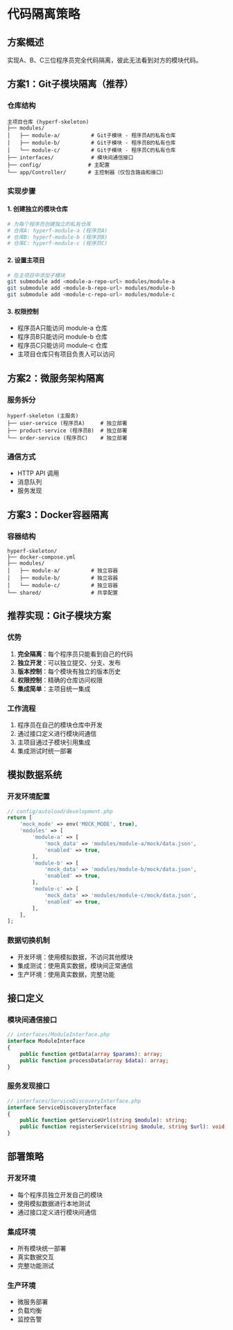 # 代码隔离策略

## 方案概述

实现A、B、C三位程序员完全代码隔离，彼此无法看到对方的模块代码。

## 方案1：Git子模块隔离（推荐）

### 仓库结构
```
主项目仓库 (hyperf-skeleton)
├── modules/
│   ├── module-a/          # Git子模块 - 程序员A的私有仓库
│   ├── module-b/          # Git子模块 - 程序员B的私有仓库
│   └── module-c/          # Git子模块 - 程序员C的私有仓库
├── interfaces/            # 模块间通信接口
├── config/               # 主配置
└── app/Controller/       # 主控制器（仅包含路由和接口）
```

### 实现步骤

#### 1. 创建独立的模块仓库
```bash
# 为每个程序员创建独立的私有仓库
# 仓库A: hyperf-module-a (程序员A)
# 仓库B: hyperf-module-b (程序员B)  
# 仓库C: hyperf-module-c (程序员C)
```

#### 2. 设置主项目
```bash
# 在主项目中添加子模块
git submodule add <module-a-repo-url> modules/module-a
git submodule add <module-b-repo-url> modules/module-b
git submodule add <module-c-repo-url> modules/module-c
```

#### 3. 权限控制
- 程序员A只能访问 module-a 仓库
- 程序员B只能访问 module-b 仓库
- 程序员C只能访问 module-c 仓库
- 主项目仓库只有项目负责人可以访问

## 方案2：微服务架构隔离

### 服务拆分
```
hyperf-skeleton (主服务)
├── user-service (程序员A)     # 独立部署
├── product-service (程序员B)  # 独立部署
└── order-service (程序员C)    # 独立部署
```

### 通信方式
- HTTP API 调用
- 消息队列
- 服务发现

## 方案3：Docker容器隔离

### 容器结构
```
hyperf-skeleton/
├── docker-compose.yml
├── modules/
│   ├── module-a/          # 独立容器
│   ├── module-b/          # 独立容器
│   └── module-c/          # 独立容器
└── shared/                # 共享配置
```

## 推荐实现：Git子模块方案

### 优势
1. **完全隔离**：每个程序员只能看到自己的代码
2. **独立开发**：可以独立提交、分支、发布
3. **版本控制**：每个模块有独立的版本历史
4. **权限控制**：精确的仓库访问权限
5. **集成简单**：主项目统一集成

### 工作流程
1. 程序员在自己的模块仓库中开发
2. 通过接口定义进行模块间通信
3. 主项目通过子模块引用集成
4. 集成测试时统一部署

## 模拟数据系统

### 开发环境配置
```php
// config/autoload/development.php
return [
    'mock_mode' => env('MOCK_MODE', true),
    'modules' => [
        'module-a' => [
            'mock_data' => 'modules/module-a/mock/data.json',
            'enabled' => true,
        ],
        'module-b' => [
            'mock_data' => 'modules/module-b/mock/data.json', 
            'enabled' => true,
        ],
        'module-c' => [
            'mock_data' => 'modules/module-c/mock/data.json',
            'enabled' => true,
        ],
    ],
];
```

### 数据切换机制
- 开发环境：使用模拟数据，不访问其他模块
- 集成测试：使用真实数据，模块间正常通信
- 生产环境：使用真实数据，完整功能

## 接口定义

### 模块间通信接口
```php
// interfaces/ModuleInterface.php
interface ModuleInterface
{
    public function getData(array $params): array;
    public function processData(array $data): array;
}
```

### 服务发现接口
```php
// interfaces/ServiceDiscoveryInterface.php
interface ServiceDiscoveryInterface
{
    public function getServiceUrl(string $module): string;
    public function registerService(string $module, string $url): void;
}
```

## 部署策略

### 开发环境
- 每个程序员独立开发自己的模块
- 使用模拟数据进行本地测试
- 通过接口定义进行模块间通信

### 集成环境
- 所有模块统一部署
- 真实数据交互
- 完整功能测试

### 生产环境
- 微服务部署
- 负载均衡
- 监控告警
